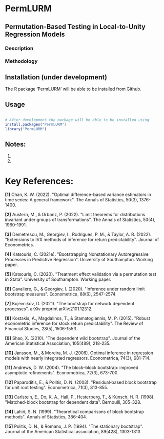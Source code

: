 # PermLURM

##  Permutation-Based Testing in Local-to-Unity Regression Models 

### Description


### Methodology  


## Installation (under development) 

The R package ‘PermLURM’ will be able to be installed from Github.

## Usage 

```R

# After development the package will be able to be installed using
install.packages("PermLURM")
library("PermLURM")

```

## Notes:

1.

2.

# Key References:

$\textbf{[1]}$ Chan, K. W. (2022). "Optimal difference-based variance estimators in time series: A general framework". The Annals of Statistics, 50(3), 1376-1400.

$\textbf{[2]}$ Austern, M., & Orbanz, P. (2022). "Limit theorems for distributions invariant under groups of transformations". The Annals of Statistics, 50(4), 1960-1991.

$\textbf{[3]}$ Demetrescu, M., Georgiev, I., Rodrigues, P. M., & Taylor, A. R. (2022). "Extensions to IVX methods of inference for return predictability". Journal of Econometrics. 

$\textbf{[4]}$ Katsouris, C. (2021e). "Bootstrapping Nonstationary Autoregressive Processes in Predictive Regression". University of Southampton. Working paper.

$\textbf{[5]}$ Katsouris, C. (2020). "Treatment effect validation via a permutation test in Stata". University of Southampton. Working paper.

$\textbf{[6]}$ Cavaliere, G., & Georgiev, I. (2020). "Inference under random limit bootstrap measures". Econometrica, 88(6), 2547-2574.

$\textbf{[7]}$ Kojevnikov, D. (2021). "The bootstrap for network dependent processes". arXiv preprint arXiv:2101.12312.

$\textbf{[8]}$ Kostakis, A., Magdalinos, T., & Stamatogiannis, M. P. (2015). "Robust econometric inference for stock return predictability". The Review of Financial Studies, 28(5), 1506-1553.

$\textbf{[9]}$ Shao, X. (2010). "The dependent wild bootstrap". Journal of the American Statistical Association, 105(489), 218-235.

$\textbf{[10]}$ Jansson, M., & Moreira, M. J. (2006). Optimal inference in regression models with nearly integrated regressors. Econometrica, 74(3), 681-714.

$\textbf{[11]}$ Andrews, D. W. (2004). "The block–block bootstrap: improved asymptotic refinements". Econometrica, 72(3), 673-700.

$\textbf{[12]}$ Paparoditis, E., & Politis, D. N. (2003). "Residual‐based block bootstrap for unit root testing". Econometrica, 71(3), 813-855.

$\textbf{[13]}$ Carlstein, E., Do, K. A., Hall, P., Hesterberg, T., & Künsch, H. R. (1998). "Matched-block bootstrap for dependent data". Bernoulli, 305-328.

$\textbf{[14]}$ Lahiri, S. N. (1999). "Theoretical comparisons of block bootstrap methods". Annals of Statistics, 386-404.

$\textbf{[15]}$ Politis, D. N., & Romano, J. P. (1994). "The stationary bootstrap". Journal of the American Statistical association, 89(428), 1303-1313.
